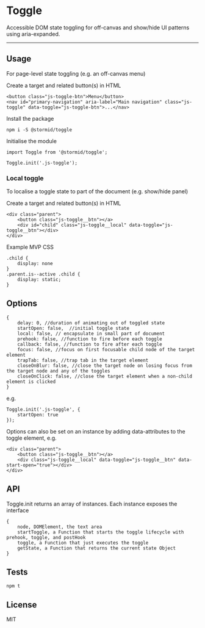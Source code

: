 # Toggle

Accessible DOM state toggling for off-canvas and show/hide UI patterns using aria-expanded.

---

## Usage
For page-level state toggling (e.g. an off-canvas menu)

Create a target and related button(s) in HTML
```
<button class="js-toggle-btn">Menu</button>
<nav id="primary-navigation" aria-label="Main navigation" class="js-toggle" data-toggle="js-toggle-btn">...</nav>
```

Install the package
```
npm i -S @stormid/toggle
```

Initialise the module
```
import Toggle from '@stormid/toggle';

Toggle.init('.js-toggle');
```


### Local toggle
To localise a toggle state to part of the document (e.g. show/hide panel)

Create a target and related button(s) in HTML
```
<div class="parent">
    <button class="js-toggle__btn"></a>
    <div id="child" class="js-toggle__local" data-toggle="js-toggle__btn"></div>
</div>
```

Example MVP CSS
```
.child {
    display: none
}
.parent.is--active .child {
    display: static;
}
```

## Options
```
{
    delay: 0, //duration of animating out of toggled state
    startOpen: false,  //initial toggle state
    local: false, // encapsulate in small part of document
    prehook: false, //function to fire before each toggle
    callback: false, //function to fire after each toggle
    focus: false, //focus on first focusable child node of the target element
    trapTab: false, //trap tab in the target element
    closeOnBlur: false, //close the target node on losing focus from the target node and any of the toggles
    closeOnClick: false, //close the target element when a non-child element is clicked
}
```
e.g.
```
Toggle.init('.js-toggle', {
    startOpen: true
});
```

Options can also be set on an instance by adding data-attributes to the toggle element, e.g. 
```
<div class="parent">
    <button class="js-toggle__btn"></a>
    <div class="js-toggle__local" data-toggle="js-toggle__btn" data-start-open="true"></div>
</div>
```

## API

Toggle.init returns an array of instances. Each instance exposes the interface
```
{
    node, DOMElement, the text area
    startToggle, a Function that starts the toggle lifecycle with prehook, toggle, and postHook
    toggle, a Function that just executes the toggle
    getState, a Function that returns the current state Object
}
```

## Tests
```
npm t
```

## License
MIT